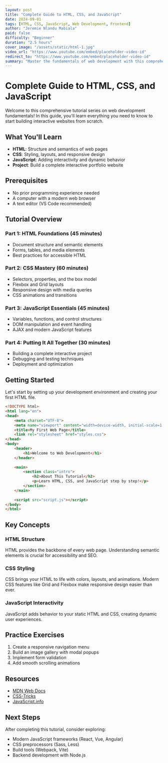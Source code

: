 ```yaml
---
layout: post
title: "Complete Guide to HTML, CSS, and JavaScript"
date: 2024-09-01
tags: [HTML, CSS, JavaScript, Web Development, Frontend]
author: "Jeremie Nlandu Mabiala"
paid: false
difficulty: "Beginner"
duration: "2.5 hours"
cover_image: "/assets/static/html-1.jpg"
video_url: "https://www.youtube.com/embed/placeholder-video-id"
redirect_to: "https://www.youtube.com/embed/placeholder-video-id"
summary: "Master the fundamentals of web development with this comprehensive tutorial covering HTML structure, CSS styling, and JavaScript interactivity. Perfect for beginners who want to build their first interactive websites from scratch."
---
```


# Complete Guide to HTML, CSS, and JavaScript

Welcome to this comprehensive tutorial series on web development fundamentals! In this guide, you'll learn everything you need to know to start building interactive websites from scratch.

## What You'll Learn

- **HTML**: Structure and semantics of web pages
- **CSS**: Styling, layouts, and responsive design
- **JavaScript**: Adding interactivity and dynamic behavior
- **Project**: Build a complete interactive portfolio website

## Prerequisites

- No prior programming experience needed
- A computer with a modern web browser
- A text editor (VS Code recommended)

## Tutorial Overview

### Part 1: HTML Foundations (45 minutes)
- Document structure and semantic elements
- Forms, tables, and media elements
- Best practices for accessible HTML

### Part 2: CSS Mastery (60 minutes)
- Selectors, properties, and the box model
- Flexbox and Grid layouts
- Responsive design with media queries
- CSS animations and transitions

### Part 3: JavaScript Essentials (45 minutes)
- Variables, functions, and control structures
- DOM manipulation and event handling
- AJAX and modern JavaScript features

### Part 4: Putting It All Together (30 minutes)
- Building a complete interactive project
- Debugging and testing techniques
- Deployment and optimization

## Getting Started

Let's start by setting up your development environment and creating your first HTML file.

```html
<!DOCTYPE html>
<html lang="en">
<head>
    <meta charset="UTF-8">
    <meta name="viewport" content="width=device-width, initial-scale=1.0">
    <title>My First Web Page</title>
    <link rel="stylesheet" href="styles.css">
</head>
<body>
    <header>
        <h1>Welcome to Web Development</h1>
    </header>
    
    <main>
        <section class="intro">
            <h2>About This Tutorial</h2>
            <p>Learn HTML, CSS, and JavaScript step by step!</p>
        </section>
    </main>
    
    <script src="script.js"></script>
</body>
</html>
```

## Key Concepts

### HTML Structure
HTML provides the backbone of every web page. Understanding semantic elements is crucial for accessibility and SEO.

### CSS Styling
CSS brings your HTML to life with colors, layouts, and animations. Modern CSS features like Grid and Flexbox make responsive design easier than ever.

### JavaScript Interactivity
JavaScript adds behavior to your static HTML and CSS, creating dynamic user experiences.

## Practice Exercises

1. Create a responsive navigation menu
2. Build an image gallery with modal popups
3. Implement form validation
4. Add smooth scrolling animations

## Resources

- [MDN Web Docs](https://developer.mozilla.org/)
- [CSS-Tricks](https://css-tricks.com/)
- [JavaScript.info](https://javascript.info/)

## Next Steps

After completing this tutorial, consider exploring:
- Modern JavaScript frameworks (React, Vue, Angular)
- CSS preprocessors (Sass, Less)
- Build tools (Webpack, Vite)
- Backend development with Node.js